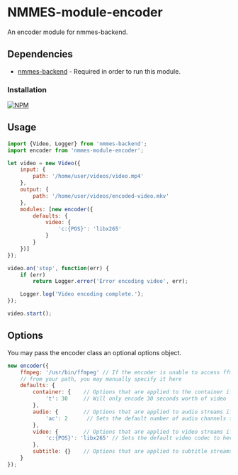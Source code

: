 # NMMES-module-encoder

An encoder module for nmmes-backend.

## Dependencies

- [nmmes-backend](https://github.com/NMMES/nmmes-backend) - Required in order to run this module.

### Installation
[![NPM](https://nodei.co/npm/nmmes-module-encoder.png?compact=true)](https://nodei.co/npm/nmmes-module-encoder/)

## Usage

```javascript
import {Video, Logger} from 'nmmes-backend';
import encoder from 'nmmes-module-encoder';

let video = new Video({
    input: {
        path: '/home/user/videos/video.mp4'
    },
    output: {
        path: '/home/user/videos/encoded-video.mkv'
    },
    modules: [new encoder({
        defaults: {
            video: {
                'c:{POS}': 'libx265'
            }
        }
    })]
});

video.on('stop', function(err) {
    if (err)
        return Logger.error('Error encoding video', err);

    Logger.log('Video encoding complete.');
});

video.start();
```

## Options

You may pass the encoder class an optional options object.

```javascript
new encoder({
    ffmpeg: '/usr/bin/ffmpeg' // If the encoder is unable to access ffmpeg
    // from your path, you may manually specify it here
    defaults: {
        container: {    // Options that are applied to the container if not already set
            't': 30     // Will only encode 30 seconds worth of video
        },
        audio: {        // Options that are applied to audio streams if not already set
            'ac': 2      // Sets the default number of audio channels to 2
        },
        video: {        // Options that are applied to video streams if not already set
            'c:{POS}': 'libx265' // Sets the default video codec to hevc/x265
        },
        subtitle: {}    // Options that are applied to subtitle streams if not already set
    }
});
```
